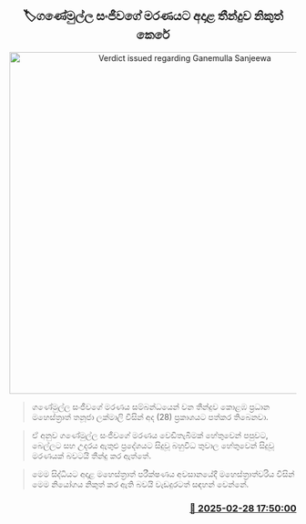 <p align='center'><b><h2 align='center' title='Verdict issued regarding Ganemulla Sanjeewa's death'>🏷ගණේමුල්ල සංජීවගේ මරණයට අදාළ තීන්දුව නිකුත් කෙරේ</h2></b></p>
<p align='center'><img src='https://helakuru.sgp1.cdn.digitaloceanspaces.com/esana/images/lib/ganemulla-sanjeewa.jpg' width='600' alt='Verdict issued regarding Ganemulla Sanjeewa's death'></p>

> ගණේමුල්ල සංජීවගේ මරණය සම්බන්ධයෙන් වන තීන්දුව කොළඹ ප්‍රධාන මහෙස්ත්‍රාත් තනූජා ලක්මාලි විසින් අද (28) ප්‍රකාශයට පත්කර තිබෙනවා.

> ඒ අනුව ගණේමුල්ල සංජීවගේ මරණය වෙඩිතැබීමක් හේතුවෙන් පපුවට, බෙල්ලට සහ උදරය ඇතුළු ප්‍රදේශයට සිදුවූ බහුවිධ තුවාල හේතුවෙන් සිදුවූ මරණයක් බවටයි තීන්දු කර ඇත්තේ.

> මෙම සිද්ධියට අදාළ මහෙස්ත්‍රාත් පරීක්ෂණය අවසානයේදී මහෙස්ත්‍රාත්වරිය විසින් මෙම නියෝගය නිකුත් කර ඇති බවයි වැඩදුරටත් සඳහන් වෙන්නේ. 



<h3 align='right'><a href='https://www.helakuru.lk/esana/p/107914/'>📅 2025-02-28 17:50:00</a></h3>
